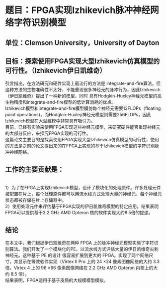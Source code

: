   
# 题目：FPGA实现Izhikevich脉冲神经网络字符识别模型

## 单位：Clemson University，University of Dayton

## 目标：探索使用FPGA实现大型Izhikevich仿真模型的可行性。（Izhikevich伊日凯维奇）

引言指出，在方法研究和硬件实现上最流行的方法是 integrate-and-fire算法，但这种方法的生物准确性不太好，不能重现很多神经元的脉冲行为，因此lzhikevich（伊日凯维奇）提出了一种新的模型，同时
具有Hodgkin-Huxley神经元模型的高生物精度和integrate-and-fire模型的低计算消耗的优点。
<br>lzhikevich模型和integrate-and-fire模型模仿每个神经元需要13FLOPs（floating point operations)，而Hodgkin-Huxley神经元模型则需要256FLOPs，因此lzhikevich模型在大型建模中非常具有吸引力。
<br>目前，已经有实验来使用FPGA实现这些神经元模型，来研究硬件能否重现神经元的大部分反应，来探究FPGA实现的可行性。
<br>这篇论文主要目的是探索使用FPGA实现大型Izhikevich仿真模型的可行性，使用的方法是之前的论文提出来的在FPGA上实现的基于Izhikevich模型的字符识别脉冲神经网络。

## 工作的主要贡献是：
<br>1）为了在FPGA上实现Izhikevich模型，设计了模块化的处理原件。许多处理元件被配置在片上，每个处理原件都可以用流水线方式处理大量的神经元。每个神经元状态都被存储在片上存储器中。
<br>2）使用处理元件来评估基于FPGA实现的伊日凯维奇模型的特定应用。结果表明FPGA可以提供基于2.2 GHz AMD Opteron 核的软件实现大约8.5倍的提速。

## 结论
在本文中，我们根据伊日凯维奇在两种 FPGA 上的脉冲神经元模型实施了字符识别算法。我们开发了一个模块化的PE，以流水线方式评估大量的伊日凯维奇尖刺神经元。这种基于 PE 的设计
很容易扩展到更大的 FPGA。实现了两个网络尺寸，并显示在等效软件实现（Virtex II Pro 上的 24 ×24 像素图像网络的大约 3.3 倍，Virtex 4 上的 96 ×96 像素图像网络在 2.2 GHz AMD Opteron
内核上的大约 8.5 倍）。
<br>结果表明，FPGA适用于基于皮质的大规模模型模拟。
